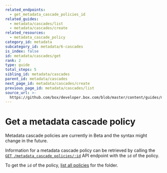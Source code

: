 ```yaml
---
related_endpoints:
  - get_metadata_cascade_policies_id
related_guides:
  - metadata/cascades/list
  - metadata/cascades/create
related_resources:
  - metadata_cascade_policy
category_id: metadata
subcategory_id: metadata/6-cascades
is_index: false
id: metadata/cascades/get
rank: 2
type: guide
total_steps: 5
sibling_id: metadata/cascades
parent_id: metadata/cascades
next_page_id: metadata/cascades/create
previous_page_id: metadata/cascades/list
source_url: >-
  https://github.com/box/developer.box.com/blob/master/content/guides/metadata/6-cascades/2-get.md
---
```


# Get a metadata cascade policy

<Message warning>

Metadata cascade policies are currently in Beta and the syntax might change in
the future.

</Message>

Information for a metadata cascade policy can be retrieved by calling the
[`GET /metadata_cascade_policies/:id`][e_get] API endpoint with the
`id` of the policy.

<Samples id='get_metadata_cascade_policies_id' >

</Samples>

<Message>

To get the `id` of the policy,
[list all policies][g_list_policies] for the folder.

</Message>

[e_get]: e://get_metadata_cascade_policies_id
[g_list_policies]: g://metadata/cascades/list
